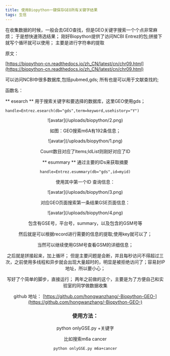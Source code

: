 ```yaml
---
title: 使用Biopython一键保存GEO所有关键字结果
tags: 生信
---
```


在收集数据的时候，一般会去GEO查找，但是GEO关键字搜索一个个点非常麻烦；
于是想快速筛选结果；
刚好Biopython提供了访问NCBI Entrez的包;拼接下就写个循环就可以使用；
主要是进行字符串的提取

<!--more--> 


原文：

[https://biopython-cn.readthedocs.io/zh_CN/latest/cn/chr09.html](https://biopython-cn.readthedocs.io/zh_CN/latest/cn/chr09.html)

可以访问NCBI中很多数据库,包括pubmed,gds;
所有也是可以用于文献查找的;

函数名：

** esearch ** 
用于搜索关键字和要选择的数据库，这里GEO使用gds；

```
handle=Entrez.esearch(db="gds",term=keyword,usehistory="Y")
```
<div align=center>![avatar](/uploads/biopython/2.png)

如图：GEO搜索m6A有192条信息；
<div align=center>![avatar](/uploads/biopython/1.png)

Count数目对应了Items;IdList则刚好对应了ID


** esummary ** 
通过主要的IDs来获取摘要

```
handle=Entrez.esummary(db="gds",id=myid)
```
使用其中第一个ID 查询信息：
<div align=center>![avatar](/uploads/biopython/3.png)

对应GEO页面搜索第一条结果GSE页面信息：
<div align=center>![avatar](/uploads/biopython/4.png)

包含有GSE号，平台号，summary，以及包含的GSM号等

然后就是可以根据record进行需要的信息的提取;使用key就可以了；


当然可以继续使用GSM号查看GSM的详细信息；

之后就是拼接起来，加上循环；
但是主要问题是会断，并且每秒访问不得超过三次，之前使用多线程和异步就会出现大量超时的，明显是被拒绝访问了；容易封IP地址，所以要小心；

写好了个简单的脚步，直接运行；
两年之前做的这个，主要是为了方便自己和实验室的同学做数据收集

github 地址：
[https://github.com/hongwanzhang/-Biopython-GEO-](https://github.com/hongwanzhang/-Biopython-GEO-)

### 使用方法：
python onlyGSE.py +关键字 

比如搜索m6a cancer

```
python onlyGSE.py m6a+cancer
```

